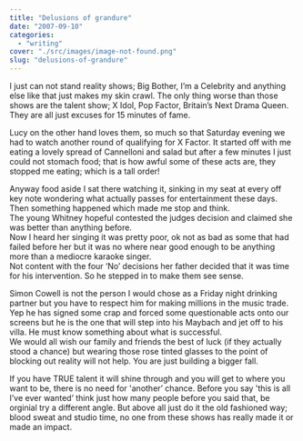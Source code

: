 ```yaml
---
title: "Delusions of grandure"
date: "2007-09-10"
categories: 
  - "writing"
cover: "./src/images/image-not-found.png"
slug: "delusions-of-grandure"
---
```


I just can not stand reality shows; Big Bother, I’m a Celebrity and anything else like that just makes my skin crawl. The only thing worse than those shows are the talent show; X Idol, Pop Factor, Britain’s Next Drama Queen. They are all just excuses for 15 minutes of fame.

Lucy on the other hand loves them, so much so that Saturday evening we had to watch another round of qualifying for X Factor. It started off with me eating a lovely spread of Cannelloni and salad but after a few minutes I just could not stomach food; that is how awful some of these acts are, they stopped me eating; which is a tall order!

Anyway food aside I sat there watching it, sinking in my seat at every off key note wondering what actually passes for entertainment these days. Then something happened which made me stop and think.  
The young Whitney hopeful contested the judges decision and claimed she was better than anything before.  
Now I heard her singing it was pretty poor, ok not as bad as some that had failed before her but it was no where near good enough to be anything more than a mediocre karaoke singer.  
Not content with the four ‘No’ decisions her father decided that it was time for his intervention. So he stepped in to make them see sense.

Simon Cowell is not the person I would chose as a Friday night drinking partner but you have to respect him for making millions in the music trade. Yep he has signed some crap and forced some questionable acts onto our screens but he is the one that will step into his Maybach and jet off to his villa. He must know something about what is successful.  
We would all wish our family and friends the best of luck (if they actually stood a chance) but wearing those rose tinted glasses to the point of blocking out reality will not help. You are just building a bigger fall.

If you have TRUE talent it will shine through and you will get to where you want to be, there is no need for 'another’ chance. Before you say 'this is all I’ve ever wanted’ think just how many people before you said that, be orginial try a different angle. But above all just do it the old fashioned way; blood sweat and studio time, no one from these shows has really made it or made an impact.
